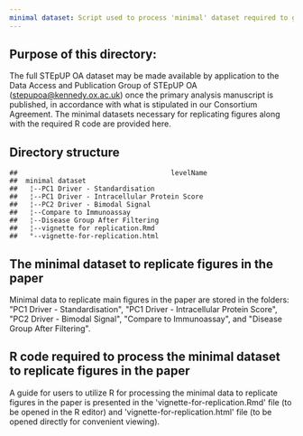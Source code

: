 ```yaml
---
minimal dataset: Script used to process 'minimal' dataset required to generate figures in our Quality-Control (QC) Manuscript
---
```




## Purpose of this directory:

The full STEpUP OA dataset may be made available by application to the Data Access and Publication Group of STEpUP OA (stepupoa@kennedy.ox.ac.uk) once the primary analysis manuscript is published, in accordance with what is stipulated in our Consortium Agreement. The minimal datasets necessary for replicating figures along with the required R code are provided here. 

## Directory structure

```
##                                      levelName
##  minimal dataset                            
##   ¦--PC1 Driver - Standardisation            
##   ¦--PC1 Driver - Intracellular Protein Score
##   ¦--PC2 Driver - Bimodal Signal             
##   ¦--Compare to Immunoassay                  
##   ¦--Disease Group After Filtering           
##   ¦--vignette for replication.Rmd            
##   °--vignette-for-replication.html
```

## The minimal dataset to replicate figures in the paper
Minimal data to replicate main figures in the paper are stored in the folders: "PC1 Driver - Standardisation", "PC1 Driver - Intracellular Protein Score", "PC2 Driver - Bimodal Signal", "Compare to Immunoassay", and "Disease Group After Filtering".

## R code required to process the minimal dataset to replicate figures in the paper
A guide for users to utilize R for processing the minimal data to replicate figures in the paper is presented in the 'vignette-for-replication.Rmd' file (to be opened in the R editor) and 'vignette-for-replication.html' file (to be opened directly for convenient viewing).



